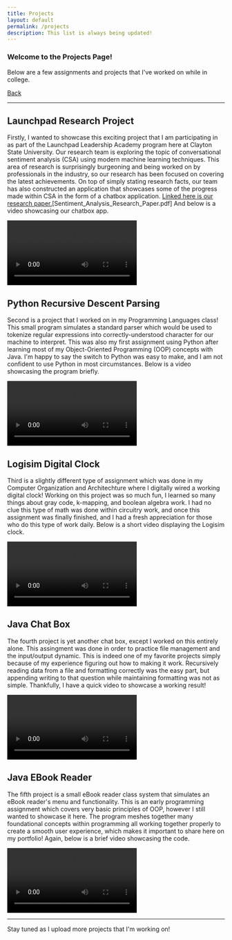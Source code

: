 ```yaml
---
title: Projects
layout: default
permalink: /projects
description: This list is always being updated!
---
```


### Welcome to the Projects Page!
Below are a few assignments and projects that I've worked on while in college.

[Back](./)

***

## Launchpad Research Project
Firstly, I wanted to showcase this exciting project that I am participating in as part of the Launchpad Leadership Academy program here at Clayton State University. Our research team is exploring the topic of conversational sentiment analysis (CSA) using modern machine learning techniques. This area of research is surprisingly burgeoning and being worked on by professionals in the industry, so our research has been focused on covering the latest achievements. On top of simply stating research facts, our team has also constructed an application that showcases some of the progress made within CSA in the form of a chatbox application. [Linked here is our research paper.](https://github.com/JoshuaDRoca/JoshuaDRoca.github.io/files/14603702/Sentiment_Analysis_Research_Paper.pdf)[Sentiment_Analysis_Research_Paper.pdf]
 And below is a video showcasing our chatbox app.

<video src="https://github.com/JoshuaDRoca/JoshuaDRoca.github.io/assets/111514817/3f2c7975-0632-4bf6-a8fd-2952b6970e22"
       controls="controls"
       style="max-width: 730px;">
</video>

## Python Recursive Descent Parsing
Second is a project that I worked on in my Programming Languages class! This small program simulates a standard parser which would be used to tokenize regular expressions into correctly-understood character for our machine to interpret. This was also my first assignment using Python after learning most of my Object-Oriented Programming (OOP) concepts with Java. I'm happy to say the switch to Python was easy to make, and I am not confident to use Python in most circumstances. Below is a video showcasing the program briefly.

<video src="https://github.com/JoshuaDRoca/JoshuaDRoca.github.io/assets/111514817/e1290b86-911a-4dc5-81ae-c0fb94fa4609"
       controls="controls"
       style="max-width: 730px;">
</video>

## Logisim Digital Clock
Third is a slightly different type of assignment which was done in my Computer Organization and Architechture where I digitally wired a working digital clock! Working on this project was so much fun, I learned so many things about gray code, k-mapping, and boolean algebra work. I had no clue this type of math was done within circuitry work, and once this assignment was finally finished, and I had a fresh appreciation for those who do this type of work daily. Below is a short video displaying the Logisim clock.

<video src="https://github.com/JoshuaDRoca/JoshuaDRoca.github.io/assets/111514817/45dfb495-25ea-4f21-961b-7bca05d59c32"
       controls="controls"
       style="max-width: 730px;">
</video>

## Java Chat Box
The fourth project is yet another chat box, except I worked on this entirely alone. This assingment was done in order to practice file management and the input/output dynamic. This is indeed one of my favorite projects simply because of my experience figuring out how to making it work. Recursively reading data from a file and formatting correctly was the easy part, but appending writing to that question while maintaining formatting was not as simple. Thankfully, I have a quick video to showcase a working result!

<video src="https://github.com/JoshuaDRoca/JoshuaDRoca.github.io/assets/111514817/3f106052-f2c8-480b-a389-f57380847f70"
       controls="controls"
       style="max-width: 730px;">
</video>

## Java EBook Reader
The fifth project is a small eBook reader class system that simulates an eBook reader's menu and functionality. This is an early programming assignment which covers very basic principles of OOP, however I still wanted to showcase it here. The program meshes together many foundational concepts within programming all working together properly to create a smooth user experience, which makes it important to share here on my portfolio! Again, below is a brief video showcasing the code.

<video src="https://github.com/JoshuaDRoca/JoshuaDRoca.github.io/assets/111514817/8ac17d91-aac3-48f4-a1cb-62d33bed1775"
       controls="controls"
       style="max-width: 730px;">
</video>

***

Stay tuned as I upload more projects that I'm working on!

